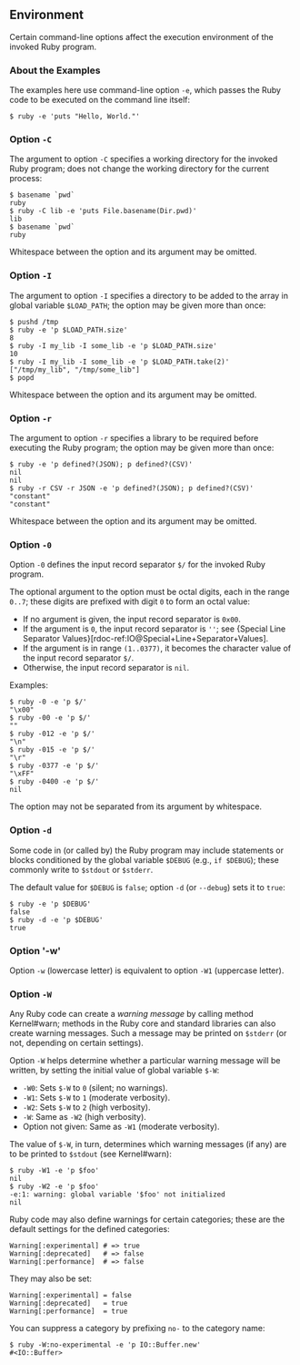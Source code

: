 ## Environment

Certain command-line options affect the execution environment
of the invoked Ruby program.

### About the Examples

The examples here use command-line option `-e`,
which passes the Ruby code to be executed on the command line itself:

```console
$ ruby -e 'puts "Hello, World."'
```

### Option `-C`

The argument to option `-C` specifies a working directory
for the invoked Ruby program;
does not change the working directory for the current process:

```console
$ basename `pwd`
ruby
$ ruby -C lib -e 'puts File.basename(Dir.pwd)'
lib
$ basename `pwd`
ruby
```

Whitespace between the option and its argument may be omitted.

### Option `-I`

The argument to option `-I` specifies a directory
to be added to the array in global variable `$LOAD_PATH`;
the option may be given more than once:

```console
$ pushd /tmp
$ ruby -e 'p $LOAD_PATH.size'
8
$ ruby -I my_lib -I some_lib -e 'p $LOAD_PATH.size'
10
$ ruby -I my_lib -I some_lib -e 'p $LOAD_PATH.take(2)'
["/tmp/my_lib", "/tmp/some_lib"]
$ popd
```

Whitespace between the option and its argument may be omitted.

### Option `-r`

The argument to option `-r` specifies a library to be required
before executing the Ruby program;
the option may be given more than once:

```console
$ ruby -e 'p defined?(JSON); p defined?(CSV)'
nil
nil
$ ruby -r CSV -r JSON -e 'p defined?(JSON); p defined?(CSV)'
"constant"
"constant"
```

Whitespace between the option and its argument may be omitted.

### Option `-0`

Option `-0` defines the input record separator `$/`
for the invoked Ruby program.

The optional argument to the option must be octal digits,
each in the range `0..7`;
these digits are prefixed with digit `0` to form an octal value:

- If no argument is given, the input record separator is `0x00`.
- If the argument is `0`, the input record separator is `''`;
  see {Special Line Separator Values}[rdoc-ref:IO@Special+Line+Separator+Values].
- If the argument is in range `(1..0377)`,
  it becomes the character value of the input record separator `$/`.
- Otherwise, the input record separator is `nil`.

Examples:

```console
$ ruby -0 -e 'p $/'
"\x00"
$ ruby -00 -e 'p $/'
""
$ ruby -012 -e 'p $/'
"\n"
$ ruby -015 -e 'p $/'
"\r"
$ ruby -0377 -e 'p $/'
"\xFF"
$ ruby -0400 -e 'p $/'
nil
```

The option may not be separated from its argument by whitespace.

### Option `-d`

Some code in (or called by) the Ruby program may include statements or blocks
conditioned by the global variable `$DEBUG` (e.g., `if $DEBUG`);
these commonly write to `$stdout` or `$stderr`.

The default value for `$DEBUG` is `false`;
option `-d` (or `--debug`) sets it to `true`:

```console
$ ruby -e 'p $DEBUG'
false
$ ruby -d -e 'p $DEBUG'
true
```

### Option '-w'

Option `-w` (lowercase letter) is equivalent to option `-W1` (uppercase letter).

### Option `-W`

Any Ruby code can create a <i>warning message</i> by calling method Kernel#warn;
methods in the Ruby core and standard libraries can also create warning messages.
Such a message may be printed on `$stderr`
(or not, depending on certain settings).

Option `-W` helps determine whether a particular warning message
will be written,
by setting the initial value of global variable `$-W`:

- `-W0`: Sets `$-W` to `0` (silent; no warnings).
- `-W1`: Sets `$-W` to `1` (moderate verbosity).
- `-W2`: Sets `$-W` to `2` (high verbosity).
- `-W`: Same as `-W2` (high verbosity).
- Option not given: Same as `-W1` (moderate verbosity).

The value of `$-W`, in turn, determines which warning messages (if any)
are to be printed to `$stdout` (see Kernel#warn):

```console
$ ruby -W1 -e 'p $foo'
nil
$ ruby -W2 -e 'p $foo'
-e:1: warning: global variable '$foo' not initialized
nil
```

Ruby code may also define warnings for certain categories;
these are the default settings for the defined categories:

```
Warning[:experimental] # => true
Warning[:deprecated]   # => false
Warning[:performance]  # => false
```

They may also be set:
```
Warning[:experimental] = false
Warning[:deprecated]   = true
Warning[:performance]  = true
```

You can suppress a category by prefixing `no-` to the category name:

```console
$ ruby -W:no-experimental -e 'p IO::Buffer.new'
#<IO::Buffer>
```

